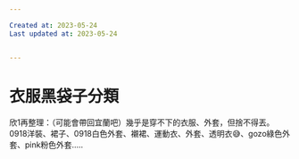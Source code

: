 ```yaml
---

Created at: 2023-05-24
Last updated at: 2023-05-24


---
```


# 衣服黑袋子分類


欣1再整理：（可能會帶回宜蘭吧）幾乎是穿不下的衣服、外套，但捨不得丟。0918洋裝、裙子、0918白色外套、襯裙、運動衣、外套、透明衣😅、gozo綠色外套、pink粉色外套…..

